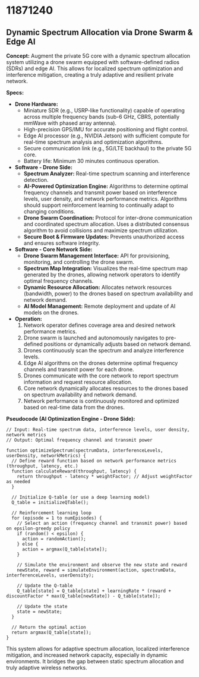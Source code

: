 # 11871240

## Dynamic Spectrum Allocation via Drone Swarm & Edge AI

**Concept:** Augment the private 5G core with a dynamic spectrum allocation system utilizing a drone swarm equipped with software-defined radios (SDRs) and edge AI. This allows for localized spectrum optimization and interference mitigation, creating a truly adaptive and resilient private network.

**Specs:**

*   **Drone Hardware:**
    *   Miniature SDR (e.g., USRP-like functionality) capable of operating across multiple frequency bands (sub-6 GHz, CBRS, potentially mmWave with phased array antenna).
    *   High-precision GPS/IMU for accurate positioning and flight control.
    *   Edge AI processor (e.g., NVIDIA Jetson) with sufficient compute for real-time spectrum analysis and optimization algorithms.
    *   Secure communication link (e.g., 5G/LTE backhaul) to the private 5G core.
    *   Battery life: Minimum 30 minutes continuous operation.
*   **Software - Drone Side:**
    *   **Spectrum Analyzer:** Real-time spectrum scanning and interference detection.
    *   **AI-Powered Optimization Engine:** Algorithms to determine optimal frequency channels and transmit power based on interference levels, user density, and network performance metrics. Algorithms should support reinforcement learning to continually adapt to changing conditions.
    *   **Drone Swarm Coordination:** Protocol for inter-drone communication and coordinated spectrum allocation. Uses a distributed consensus algorithm to avoid collisions and maximize spectrum utilization.
    *   **Secure Boot & Firmware Updates:** Prevents unauthorized access and ensures software integrity.
*   **Software - Core Network Side:**
    *   **Drone Swarm Management Interface:** API for provisioning, monitoring, and controlling the drone swarm.
    *   **Spectrum Map Integration:** Visualizes the real-time spectrum map generated by the drones, allowing network operators to identify optimal frequency channels.
    *   **Dynamic Resource Allocation:** Allocates network resources (bandwidth, power) to the drones based on spectrum availability and network demand.
    *   **AI Model Management:** Remote deployment and update of AI models on the drones.
*   **Operation:**
    1.  Network operator defines coverage area and desired network performance metrics.
    2.  Drone swarm is launched and autonomously navigates to pre-defined positions or dynamically adjusts based on network demand.
    3.  Drones continuously scan the spectrum and analyze interference levels.
    4.  Edge AI algorithms on the drones determine optimal frequency channels and transmit power for each drone.
    5.  Drones communicate with the core network to report spectrum information and request resource allocation.
    6.  Core network dynamically allocates resources to the drones based on spectrum availability and network demand.
    7.  Network performance is continuously monitored and optimized based on real-time data from the drones.

**Pseudocode (AI Optimization Engine - Drone Side):**

```
// Input: Real-time spectrum data, interference levels, user density, network metrics
// Output: Optimal frequency channel and transmit power

function optimizeSpectrum(spectrumData, interferenceLevels, userDensity, networkMetrics) {
  // Define reward function based on network performance metrics (throughput, latency, etc.)
  function calculateReward(throughput, latency) {
    return throughput - latency * weightFactor; // Adjust weightFactor as needed
  }

  // Initialize Q-table (or use a deep learning model)
  Q_table = initializeQTable();

  // Reinforcement learning loop
  for (episode = 1 to numEpisodes) {
    // Select an action (frequency channel and transmit power) based on epsilon-greedy policy
    if (random() < epsilon) {
      action = randomAction();
    } else {
      action = argmax(Q_table[state]);
    }

    // Simulate the environment and observe the new state and reward
    newState, reward = simulateEnvironment(action, spectrumData, interferenceLevels, userDensity);

    // Update the Q-table
    Q_table[state] = Q_table[state] + learningRate * (reward + discountFactor * max(Q_table[newState]) - Q_table[state]);

    // Update the state
    state = newState;
  }

  // Return the optimal action
  return argmax(Q_table[state]);
}
```

This system allows for adaptive spectrum allocation, localized interference mitigation, and increased network capacity, especially in dynamic environments. It bridges the gap between static spectrum allocation and truly adaptive wireless networks.